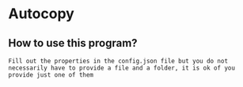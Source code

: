 # Autocopy

## How to use this program?
```Fill out the properties in the config.json file but you do not necessarily have to provide a file and a folder, it is ok of you provide just one of them ```

